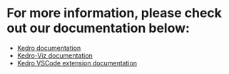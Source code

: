 # For more information, please check out our documentation below:

- [Kedro documentation](https://docs.kedro.org/en/stable)
- [Kedro-Viz documentation](https://docs.kedro.org/projects/kedro-viz/en/stable)
- [Kedro VSCode extension documentation](https://marketplace.visualstudio.com/items?itemName=kedro.Kedro)